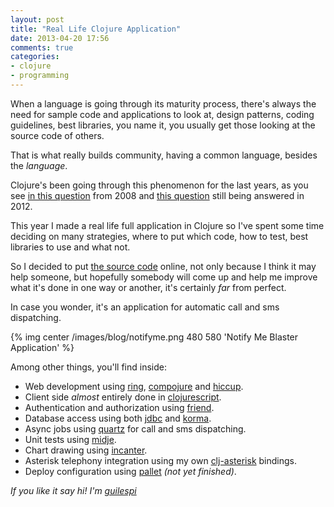 ```yaml
---
layout: post
title: "Real Life Clojure Application"
date: 2013-04-20 17:56
comments: true
categories: 
- clojure
- programming
---
```

When a language is going through its maturity process, there's always the need for sample code and applications to look at, design patterns, 
coding guidelines, best libraries, you name it, you usually get those looking at the source code of others. 

That is what really builds community, having a common language, besides the _language_.

Clojure's been going through this phenomenon for the last years, as you see [in this question][1] from 2008 and [this question][2] still being answered in 2012.

This year I made a real life full application in Clojure so I've spent some time deciding on many strategies, 
where to put which code, how to test, best libraries to use and what not.

So I decided to put [the source code][3] online, not only because I think it may help someone, 
but hopefully somebody will come up and help me improve what it's done in one way or another, it's certainly _far_ from perfect.

In case you wonder, it's an application for automatic call and sms dispatching.

{% img center /images/blog/notifyme.png 480 580 'Notify Me Blaster Application' %} 

Among other things, you'll find inside:

* Web development using [ring][4], [compojure][5] and [hiccup][13].
* Client side _almost_ entirely done in [clojurescript][14].
* Authentication and authorization using [friend][6].
* Database access using both [jdbc][7] and [korma][8].
* Async jobs using [quartz][9] for call and sms dispatching.
* Unit tests using [midje][10].
* Chart drawing using [incanter][12].
* Asterisk telephony integration using my own [clj-asterisk][15] bindings.
* Deploy configuration using [pallet][11] _(not yet finished)_.

_If you like it say hi! I'm [guilespi][16]_


[1]: http://stackoverflow.com/questions/329221/medium-size-clojure-sample-application
[2]: http://stackoverflow.com/questions/3628958/good-clojure-code-examples
[3]: https://github.com/guilespi/notify-me
[4]: https://github.com/ring-clojure/ring
[5]: https://github.com/weavejester/compojure
[13]: https://github.com/weavejester/hiccup
[14]: https://github.com/clojure/clojurescript
[6]: https://github.com/cemerick/friend
[7]: https://github.com/clojure/java.jdbc
[8]: https://github.com/korma/Korma
[9]: https://github.com/michaelklishin/quartzite
[10]: https://github.com/marick/Midje
[12]: https://github.com/liebke/incanter
[15]: https://github.com/guilespi/clj-asterisk
[11]: https://github.com/pallet
[16]: http://www.twitter.com/guilespi
